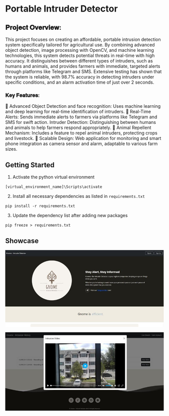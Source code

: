 # Portable Intruder Detector

## 𝐏𝐫𝐨𝐣𝐞𝐜𝐭 𝐎𝐯𝐞𝐫𝐯𝐢𝐞𝐰:
This project focuses on creating an affordable, portable intrusion detection system specifically tailored for agricultural use. By combining advanced object detection, image processing with OpenCV, and machine learning technologies, this system detects potential threats in real-time with high accuracy. It distinguishes between different types of intruders, such as humans and animals, and provides farmers with immediate, targeted alerts through platforms like Telegram and SMS. Extensive testing has shown that the system is reliable, with 98.7% accuracy in detecting intruders under specific conditions, and an alarm activation time of just over 2 seconds.

### 𝐊𝐞𝐲 𝐅𝐞𝐚𝐭𝐮𝐫𝐞𝐬:
📌 Advanced Object Detection and face recognition: Uses machine learning and deep learning for real-time identification of intruders.
📌 Real-Time Alerts: Sends immediate alerts to farmers via platforms like Telegram and SMS for swift action.
Intruder Detection: Distinguishing between humans and animals to help farmers respond appropriately.
📌 Animal Repellent Mechanism: Includes a feature to repel animal intruders, protecting crops and livestock.
📌 Scalable Design: Web application for monitoring and smart phone integration as camera sensor and alarm, adaptable to various farm sizes.

## Getting Started

1. Activate the python virtual environment
```
[virtual_environment_name]\Scripts\activate
```

2. Install all necessary dependencies as listed in `requirements.txt`
```
pip install -r requirements.txt
```

3. Update the dependency list after adding new packages
```
pip freeze > requirements.txt
```

## Showcase
![Project Screenshot](https://github.com/wthislifehuh/Gnome-Portable-Intruder-Detector/blob/main/image.png)

![Project Screenshot](https://github.com/wthislifehuh/Gnome-Portable-Intruder-Detector/blob/main/intrusion_video.jpg)
